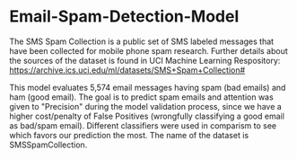 # Email-Spam-Detection-Model

The SMS Spam Collection is a public set of SMS labeled messages that have been collected for mobile phone spam research. Further details about the sources of the dataset is found in UCI Machine Learning Respository: https://archive.ics.uci.edu/ml/datasets/SMS+Spam+Collection#

This model evaluates 5,574 email messages having spam (bad emails) and ham (good email). The goal is to predict spam emails and attention was given to "Precision" during the model validation process, since we have a higher cost/penalty of False Positives (wrongfully classifying a good email as bad/spam email). Different classifiers were used in comparism to see which favors our prediction the most.
The name of the dataset is SMSSpamCollection.
